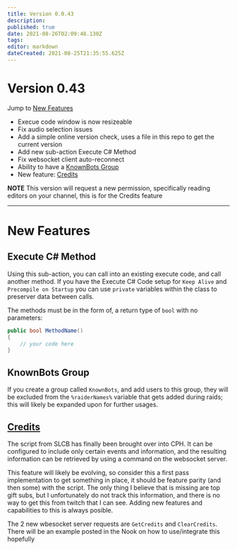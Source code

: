 ```yaml
---
title: Version 0.0.43
description: 
published: true
date: 2021-08-26T02:09:48.130Z
tags: 
editor: markdown
dateCreated: 2021-08-25T21:35:55.625Z
---
```


# Version 0.43

Jump to [New Features](#new-features)

* Execue code window is now resizeable
* Fix audio selection issues
* Add a simple online version check, uses a file in this repo to get the current version
* Add new sub-action Execute C# Method
* Fix websocket client auto-reconnect
* Ability to have a [KnownBots Group](https://github.com/nate1280/ChannelPointsHandler/wiki/Version-0.43#known-bots)
* New feature: [Credits](https://github.com/nate1280/ChannelPointsHandler/wiki/Version-0.43#credits)

**NOTE** This version will request a new permission, specifically reading editors on your channel, this is for the Credits feature

***
# New Features
## Execute C# Method
Using this sub-action, you can call into an existing execute code, and call another method.  If you have the Execute C# Code setup for `Keep Alive` and `Precompile on Startup` you can use `private` variables within the class to preserver data between calls.

The methods must be in the form of, a return type of `bool` with no parameters:
```csharp
public bool MethodName()
{
    // your code here
}
```

## KnownBots Group
If you create a group called `KnownBots`, and add users to this group, they will be excluded from the `%raiderNames%` variable that gets added during raids; this will likely be expanded upon for further usages.

## [Credits](https://github.com/nate1280/ChannelPointsHandler/wiki/Credits)
The script from SLCB has finally been brought over into CPH. It can be configured to include only certain events and information, and the resulting information can be retrieved by using a command on the websocket server.

This feature will likely be evolving, so consider this a first pass implementation to get something in place, it should be feature parity (and then some) with the script.  The only thing I believe that is missing are top gift subs, but I unfortunately do not track this information, and there is no way to get this from twitch that I can see.  Adding new features and capabilities to this is always posible.

The 2 new wbesocket server requests are `GetCredits` and `ClearCredits`.  There will be an example posted in the Nook on how to use/integrate this hopefully